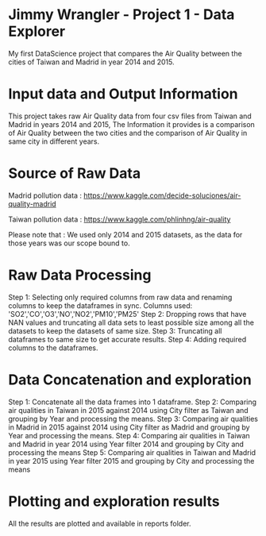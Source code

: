 # Jimmy Wrangler - Project 1 - Data Explorer

My first DataScience project that compares the Air Quality between the cities of Taiwan and Madrid in year 2014 and 2015.

# Input data and Output Information

This project takes raw Air Quality data from four csv files from Taiwan and Madrid in years 2014 and 2015, 
The Information it provides is a comparison of Air Quality between the two cities and the comparison of Air Quality in same city in different years.

# Source of Raw Data

Madrid pollution data : https://www.kaggle.com/decide-soluciones/air-quality-madrid

Taiwan pollution data : https://www.kaggle.com/phlinhng/air-quality

Please note that : We used only 2014 and 2015 datasets, as the data for those years was our scope bound to.

# Raw Data Processing

Step 1: Selecting only required columns from raw data and renaming columns to keep the dataframes in sync. 
        Columns used: 'SO2','CO','O3','NO','NO2','PM10','PM25'
Step 2: Dropping rows that have NAN values and truncating all data sets to least possible size among all the datasets to keep the datasets of same size.
Step 3: Truncating all dataframes to same size to get accurate results.
Step 4: Adding required columns to the dataframes.

# Data Concatenation and exploration

Step 1: Concatenate all the data frames into 1 dataframe.
Step 2: Comparing air qualities in Taiwan in 2015 against 2014 using City filter as Taiwan and grouping by Year and processing the means.
Step 3: Comparing air qualities in Madrid in 2015 against 2014 using City filter as Madrid and grouping by Year and processing the means.
Step 4: Comparing air qualities in Taiwan and Madrid in year 2014 using Year filter 2014 and grouping by City and processing the means
Step 5: Comparing air qualities in Taiwan and Madrid in year 2015 using Year filter 2015 and grouping by City and processing the means

# Plotting and exploration results

All the results are plotted and available in reports folder.
